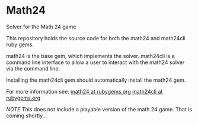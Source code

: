 Math24
======

Solver for the Math 24 game

This repository holds the source code for both the math24 and math24cli ruby gems.

math24 is the base gem, which implements the solver. math24cli is a command line interface to allow a user to interact with the math24 solver via the command line.

Installing the math24cli gem should automatically install the math24 gem.

For more information see:
[math24 at rubygems.org](https://rubygems.org/gems/math24)
[math24cli at rubygems.org](https://rubygems.org/gems/math24cli)

*NOTE* This does not include a playable version of the math 24 game. That is coming shortly...